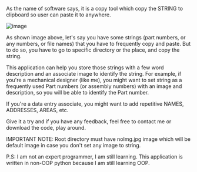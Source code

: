 As the name of software says, it is a copy tool which copy the STRING to clipboard so user can paste it to anywhere. 

![image](https://user-images.githubusercontent.com/14190647/182059184-0d3a79c4-fc61-4035-83ef-2c534fd4feba.png)

As shown image above, let's say you have some strings (part numbers, or any numbers, or file names) that you have to frequently copy and paste. But to do so, you have to go to specific directory or the place, and copy the string. 

This application can help you store those strings with a few word description and an associate image to identify the string. For example, if you're a mechanical designer (like me), you might want to set string as a frequently used Part numbers (or assembly numbers) with an image and description, so you will be able to identify the Part number. 

If you're a data entry associate, you might want to add repetitive NAMES, ADDRESSES, AREAS, etc. 

Give it a try and if you have any feedback, feel free to contact me or download the code, play around. 

IMPORTANT NOTE: Root directory must have noImg.jpg image which will be default image in case you don't set any image to string. 


P.S: I am not an expert programmer, I am still learning. This application is written in non-OOP python because I am still learning OOP. 
